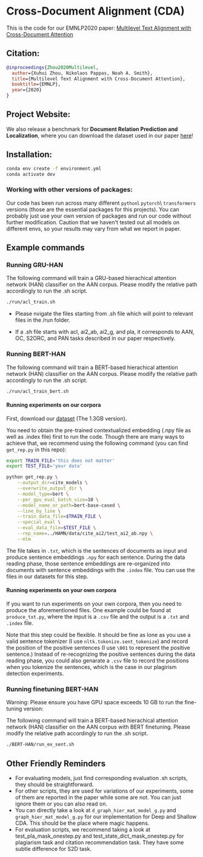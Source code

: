 # Cross-Document Alignment (CDA)
This is the code for our EMNLP2020 paper: [Multilevel Text Alignment with Cross-Document Attention](https://arxiv.org/abs/2010.01263)

## Citation:

```bibtex
@inproceedings{Zhou2020Multilevel,
  author={Xuhui Zhou, Nikolaos Pappas, Noah A. Smith},
  title={Multilevel Text Alignment with Cross-Document Attention},
  booktitle={EMNLP},
  year={2020}
}
```

## Project Website: 
We also release a benchmark for **Document Relation Prediction and Localization**, where you can download the dataset used in our paper [here](https://xuhuizhou.github.io/Multilevel-Text-Alignment/)!

## Installation: 
```bash
conda env create -f environment.yml
conda activate dev
```

### Working with other versions of packages:
Our code has been run across many different `python`\ `pytorch`\ `transformers` versions (those are the essential packages for this projects). You can probably just use your own version of packages and run our code without further modification. Caution that we haven't tested out all models on different envs, so your results may vary from what we report in paper.


## Example commands

### Running GRU-HAN 
The following command will train a GRU-based hierachical attention network (HAN) classifier on the AAN corpus. Please modify the relative path accordingly to run the .sh script.
```bash
./run/acl_train.sh
```

* Please nvigate the files starting from .sh file which will point to relevant files in the /run folder.

* If a .sh file starts with acl, ai2_ab, ai2_g, and pla, it corresponds to AAN, OC, S2ORC, and PAN tasks described
in our paper respectively.

### Running BERT-HAN

The following command will train a BERT-based hierachical attention network (HAN) classifier on the AAN corpus. Please modify the relative path accordingly to run the .sh script.
```bash
./run/acl_train_bert.sh
```

#### Running experiments on our corpora
First, download our [dataset](https://xuhuizhou.github.io/Multilevel-Text-Alignment/) (The 1.3GB version).

You need to obtain the pre-trained contextualized embedding (.npy file as well as .index file) first to run the code.
Though there are many ways to achieve that, we recommend using the following command (you can find ```get_rep.py``` in this repo):

```bash
export TRAIN_FILE='this does not matter'
export TEST_FILE='your data'

python get_rep.py \
    --output_dir=cite_models \
    --overwrite_output_dir \
    --model_type=bert \
    --per_gpu_eval_batch_size=10 \
    --model_name_or_path=bert-base-cased \
    --line_by_line \
    --train_data_file=$TRAIN_FILE \
    --special_eval \
    --eval_data_file=$TEST_FILE \
    --rep_name=../HAMN/data/cite_ai2/test_ai2_ab.npy \
    --mlm
```
The file takes in ``.txt``, which is the sentences of documents as input and produce sentence embeddings ``.npy`` for each sentence. During the data reading phase, those sentence embeddings are re-organized into documents with sentence embeddings with the ``.index`` file. You can use the files in our datasets for this step.

#### Running experiments on your own corpora
If you want to run experiments on your own corpora, then you need to produce the aforementioned files. One example could be found at ```produce_txt.py```, where the input is a ``.csv`` file and the output is a ``.txt`` and ``.index`` file. 

Note that this step could be flexible. It should be fine as lone as you use a valid sentence tokenizer (I use ``nltk.tokenize.sent_tokenize``) and record the position of the positive sentences (I use ``\001`` to represent the positive sentence.) Instead of re-recognizing the positive sentences during the data reading phase, you could also genarate a  ``.csv`` file to record the positions when you tokenize the sentences, which is the case in our plagirism detection experiments.

### Running finetuning BERT-HAN
Warning: Please ensure you have GPU space exceeds 10 GB to run the fine-tuning version:

The following command will train a BERT-based hierachical attention network (HAN) classifier on the AAN corpus with BERT finetuning. Please modify the relative path accordingly to run the .sh script.
```bash
./BERT-HAN/run_ex_sent.sh
```

## Other Friendly Reminders
* For evaluating models, just find corresponding evaluation .sh scripts, they should be straightforward.
* For other scripts, they are used for variations of our experiments, some of them are reported in the paper while some are not. You can just ignore them or you can also read on.
* You can directly take a look at ``d_graph_hier_mat_model_g.py`` and ``graph_hier_mat_model_g.py`` for our implementation for
Deep and Shallow CDA. This should be the place where magic happens.
* For evaluation scripts, we recommend taking a look at test_pla_mask_onestep.py and test_state_dict_mask_onestep.py for
plagiarism task and citation recommendation task. They have some subtle difference for S2D task.



